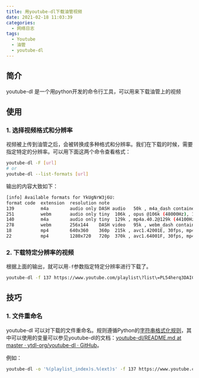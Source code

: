 ```yaml
---
title: 用youtube-dl下载油管视频
date: 2021-02-18 11:03:39
categories:
  - 网络日志
tags:
  - Youtube
  - 油管
  - youtube-dl
---
```


## 简介

youtube-dl 是一个用python开发的命令行工具，可以用来下载油管上的视频

## 使用

### 1. 选择视频格式和分辨率

视频被上传到油管之后，会被转换成多种格式和分辨率。我们在下载的时候，需要指定特定的分辨率。可以用下面这两个命令查看格式：

```bash
youtube-dl -F [url]
# or
youtube-dl --list-formats [url]
```

输出的内容大致如下：

```bash
[info] Available formats for YkUgNrW3j6U:
format code  extension  resolution note
139          m4a        audio only DASH audio   50k , m4a_dash container, mp4a.40.5 (22050Hz), 7.34MiB
251          webm       audio only tiny  106k , opus @106k (48000Hz), 16.08MiB
140          m4a        audio only tiny  129k , mp4a.40.2@129k (44100Hz), 19.49MiB
278          webm       256x144    DASH video   95k , webm_dash container, vp9, 30fps, video only
18           mp4        640x360    360p  215k , avc1.42001E, 30fps, mp4a.40.2 (44100Hz), 32.49MiB
22           mp4        1280x720   720p  370k , avc1.64001F, 30fps, mp4a.40.2 (44100Hz) (best)
```

### 2. 下载特定分辨率的视频

根据上面的输出，就可以用`-f`参数指定特定分辨率进行下载了。

```bash
youtube-dl -f 137 https://www.youtube.com/playlist\?list\=PL54herq3DAICshHvaJlpZ6QOvvC4_JP2m
```

## 技巧

### 1. 文件重命名

youtube-dl 可以对下载的文件重命名。规则遵循Python的[字符串格式化规则](https://docs.python.org/2/library/stdtypes.html#string-formatting)，其中可以使用的变量可以参见youtube-dl的文档：[youtube-dl/README.md at master · ytdl-org/youtube-dl · GitHub](https://github.com/ytdl-org/youtube-dl/blob/master/README.md#output-template)。

例如：

```bash
youtube-dl -o '%(playlist_index)s.%(ext)s' -f 137 https://www.youtube.com/playlist\?list\=PL54herq3DAICshHvaJlpZ6QOvvC4_JP2m
```


